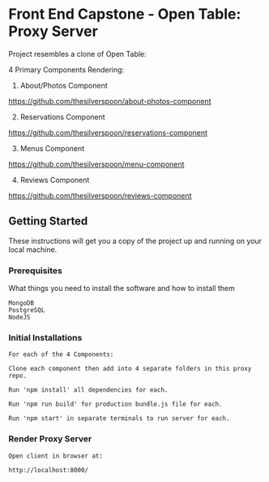# Front End Capstone - Open Table: Proxy Server 

Project resembles a clone of Open Table:

4 Primary Components Rendering:

  1) About/Photos Component 

https://github.com/thesilverspoon/about-photos-component
  
  2) Reservations Component

https://github.com/thesilverspoon/reservations-component

  3) Menus Component

https://github.com/thesilverspoon/menu-component

  4) Reviews Component

https://github.com/thesilverspoon/reviews-component

## Getting Started

These instructions will get you a copy of the project up and running on your local machine.

### Prerequisites

What things you need to install the software and how to install them

```
MongoDB
PostgreSQL
NodeJS

```

### Initial Installations


```
For each of the 4 Components:

Clone each component then add into 4 separate folders in this proxy repo.

Run 'npm install' all dependencies for each.

Run 'npm run build' for production bundle.js file for each.

Run 'npm start' in separate terminals to run server for each.

```

### Render Proxy Server

```
Open client in browser at: 

http://localhost:8000/

```

